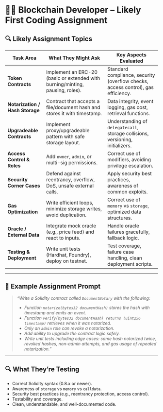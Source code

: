 # 🧑‍💻 Blockchain Developer – Likely First Coding Assignment

## 🔍 Likely Assignment Topics

| Task Area | What They Might Ask | Key Aspects Evaluated |
|-----------|---------------------|------------------------|
| **Token Contracts** | Implement an ERC-20 (basic or extended with burning/minting, pausing, roles). | Standard compliance, security (overflow checks, access control), gas efficiency. |
| **Notarization / Hash Storage** | Contract that accepts a file/document hash and stores it with timestamp. | Data integrity, event logging, gas cost, retrieval functions. |
| **Upgradeable Contracts** | Implement proxy/upgradeable pattern with safe storage layout. | Understanding of `delegatecall`, storage collisions, versioning, initializers. |
| **Access Control & Roles** | Add `owner`, `admin`, or multi-sig permissions. | Correct use of modifiers, avoiding privilege escalation. |
| **Security Corner Cases** | Defend against reentrancy, overflow, DoS, unsafe external calls. | Apply security best practices, awareness of common exploits. |
| **Gas Optimization** | Write efficient loops, minimize storage writes, avoid duplication. | Correct use of `memory` vs `storage`, optimized data structures. |
| **Oracle / External Data** | Integrate mock oracle (e.g., price feed) and react to inputs. | Handle oracle failures gracefully, fallback logic. |
| **Testing & Deployment** | Write unit tests (Hardhat, Foundry), deploy on testnet. | Test coverage, failure case handling, clean deployment scripts. |

---

## 🔧 Example Assignment Prompt

> *“Write a Solidity contract called `DocumentNotary` with the following:*
> - *Function `notarize(bytes32 documentHash)` stores the hash with timestamp and emits an event.*
> - *Function `verify(bytes32 documentHash) returns (uint256 timestamp)` retrieves when it was notarized.*
> - *Only an `admin` role can revoke a notarization.*
> - *Add ability to upgrade the contract logic safely.*
> - *Write unit tests including edge cases: same hash notarized twice, revoked hashes, non-admin attempts, and gas usage of repeated notarization.”*

---

## 🔍 What They’re Testing
- Correct Solidity syntax (0.8.x or newer).
- Awareness of `storage` vs `memory` vs `calldata`.
- Security best practices (e.g., reentrancy protection, access control).
- Testability and coverage.
- Clean, understandable, and well-documented code.  
